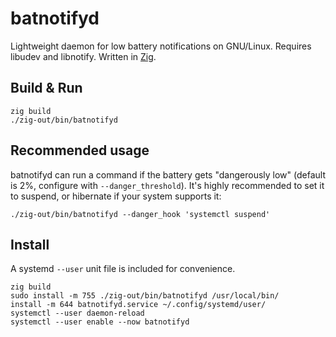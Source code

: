 # batnotifyd

Lightweight daemon for low battery notifications on GNU/Linux. Requires libudev and libnotify. Written in [Zig](https://ziglang.org/).

## Build & Run

```
zig build
./zig-out/bin/batnotifyd
```

## Recommended usage

batnotifyd can run a command if the battery gets "dangerously low" (default is 2%, configure with `--danger_threshold`). It's highly recommended to set it to suspend, or hibernate if your system supports it:

```
./zig-out/bin/batnotifyd --danger_hook 'systemctl suspend'
```

## Install

A systemd `--user` unit file is included for convenience.

```
zig build
sudo install -m 755 ./zig-out/bin/batnotifyd /usr/local/bin/
install -m 644 batnotifyd.service ~/.config/systemd/user/
systemctl --user daemon-reload
systemctl --user enable --now batnotifyd
```
